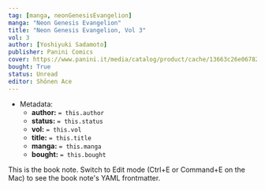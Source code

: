 ```yaml
---
tag: [manga, neonGenesisEvangelion]
manga: "Neon Genesis Evangelion"
title: "Neon Genesis Evangelion, Vol 3"
vol: 3
author: [Yoshiyuki Sadamoto]
publisher: Panini Comics
cover: https://www.panini.it/media/catalog/product/cache/13663c26e06782c6b72cb4ce7e6046f4/m/e/mevai001isbn_0.jpg
bought: True
status: Unread
editor: Shōnen Ace
---
```



- Metadata:
	- **author:** `= this.author`
	- **status:** `= this.status`
	- **vol:** `= this.vol`
	- **title:** `= this.title`
	- **manga:** `= this.manga`
	- **bought:** `= this.bought`

This is the book note. Switch to Edit mode (Ctrl+E or Command+E on the Mac) to see the book note's YAML frontmatter.